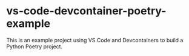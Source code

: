 # vs-code-devcontainer-poetry-example
This is an example project using VS Code and Devcontainers to build a Python Poetry project.
